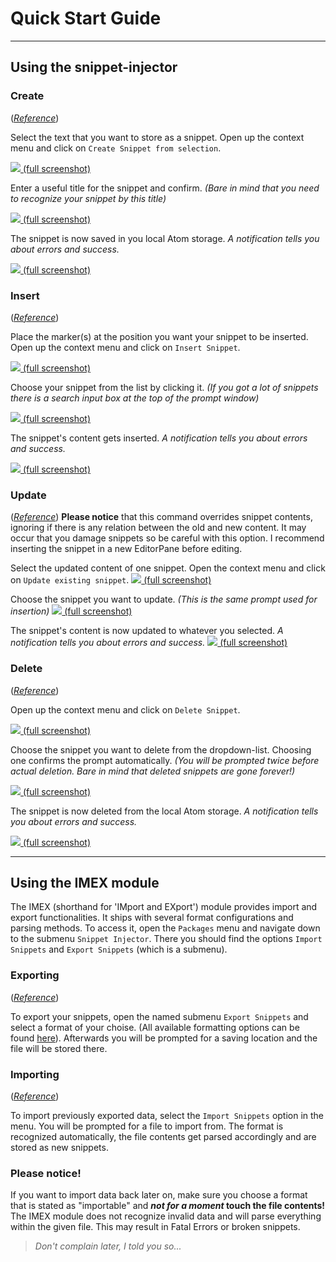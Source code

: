 # Quick Start Guide

---

## Using the snippet-injector

### Create
(_[Reference](README.md#commands)_)

Select the text that you want to store as a snippet.
Open up the context menu and click on `Create Snippet from selection`.

[ ![](/wiki/create_step_1-small.png) (full screenshot)](http://prntscr.com/fzcy80)

Enter a useful title for the snippet and confirm.
*(Bare in mind that you need to recognize your snippet by this title)*

[ ![](/wiki/create_step_2-small.png) (full screenshot)](http://prntscr.com/fzcyes)

The snippet is now saved in you local Atom storage.
*A notification tells you about errors and success.*

[ ![](/wiki/create_step_3-small.png) (full screenshot)](http://prntscr.com/fzcyjx)

### Insert
(_[Reference](README.md#commands)_)

Place the marker(s) at the position you want your snippet to be inserted.
Open up the context menu and click on `Insert Snippet`.

[ ![](/wiki/insert_step_1-small.png) (full screenshot)](http://prntscr.com/fzcyrt)

Choose your snippet from the list by clicking it.
*(If you got a lot of snippets there is a search input box at the top of the prompt window)*

[ ![](/wiki/insert_step_2-small.png) (full screenshot)](http://prntscr.com/fzcz1q)

The snippet's content gets inserted.
*A notification tells you about errors and success.*

[ ![](/wiki/insert_step_3-small.png) (full screenshot)](http://prntscr.com/fzcz68)

### Update
(_[Reference](README.md#commands)_)
**Please notice** that this command overrides snippet contents, ignoring if there is any relation between the old and new content.
It may occur that you damage snippets so be careful with this option. I recommend inserting the snippet in a new EditorPane before editing.

Select the updated content of one snippet.
Open the context menu and click on `Update existing snippet`.
[ ![](/wiki/update_step_1-small.png) (full screenshot)](http://prntscr.com/g3yl1v)

Choose the snippet you want to update. *(This is the same prompt used for insertion)*
[ ![](/wiki/update_step_2-small.png) (full screenshot)](http://prntscr.com/g3ylan)

The snippet's content is now updated to whatever you selected.
*A notification tells you about errors and success.*
[ ![](/wiki/update_step_3-small.png) (full screenshot)](http://prntscr.com/g3ylm2)

### Delete
(_[Reference](README.md#commands)_)

Open up the context menu and click on `Delete Snippet`.

[ ![](/wiki/delete_step_1-small.png) (full screenshot)](http://prntscr.com/fzczas)

Choose the snippet you want to delete from the dropdown-list. Choosing one confirms the prompt automatically.
*(You will be prompted twice before actual deletion. Bare in mind that deleted snippets are gone forever!)*

[ ![](/wiki/delete_step_2-small.png) (full screenshot)](http://prntscr.com/fzczf4)

The snippet is now deleted from the local Atom storage.
*A notification tells you about errors and success.*

[ ![](/wiki/delete_step_3-small.png) (full screenshot)](http://prntscr.com/fzczjq)


---

## Using the IMEX module

The IMEX (shorthand for 'IMport and EXport') module provides import and export
functionalities. It ships with several format configurations and parsing methods.
To access it, open the `Packages` menu and navigate down to the submenu
`Snippet Injector`. There you should find the options `Import Snippets` and
`Export Snippets` (which is a submenu).

### Exporting
(_[Reference](README.md#commands)_)

To export your snippets, open the named submenu `Export Snippets` and
select a format of your choise. (All available formatting options can be found [here](README.md#snippet-injectorexport-to-)).
Afterwards you will be prompted for a saving location and the file will be stored there.

### Importing
(_[Reference](README.md#commands)_)

To import previously exported data, select the `Import Snippets` option in the menu.
You will be prompted for a file to import from. The format is recognized automatically,
the file contents get parsed accordingly and are stored as new snippets.


### Please notice!
If you want to import data back later on, make sure you choose a format
that is stated as "importable" and **_not for a moment_ touch the file contents!**
The IMEX module does not recognize invalid data and will parse everything within
the given file. This may result in Fatal Errors or broken snippets.
> *Don't complain later, I told you so...*
